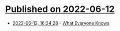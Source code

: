 # [Published on 2022-06-12](index.md)

* [2022-06-12, 16:34:28](https://news.ycombinator.com/item?id=31715794) - [What Everyone Knows](https://kk.org/thetechnium/what-everyone-knows/)
